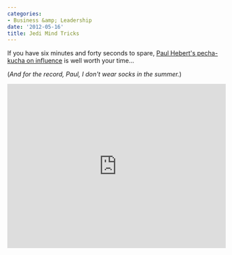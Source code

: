 ```yaml
---
categories:
- Business &amp; Leadership
date: '2012-05-16'
title: Jedi Mind Tricks
---
```


If you have six minutes and forty seconds to spare, <a href="http://vimeo.com/41289763">Paul Hebert's pecha-kucha on influence</a> is well worth your time...

(<em>And for the record, Paul, I don't wear socks in the summer.</em>)

<iframe class="alignc" src="https://player.vimeo.com/video/41289763" width="500" height="375" frameborder="0" webkitAllowFullScreen mozallowfullscreen allowFullScreen></iframe>